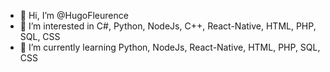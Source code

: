 - 👋 Hi, I’m @HugoFleurence
- 👀 I’m interested in C#, Python, NodeJs, C++, React-Native, HTML, PHP, SQL, CSS
- 🌱 I’m currently learning Python, NodeJs, React-Native, HTML, PHP, SQL, CSS


<!---
HugoFleurence/HugoFleurence is a ✨ special ✨ repository because its `README.md` (this file) appears on your GitHub profile.
You can click the Preview link to take a look at your changes.
--->
